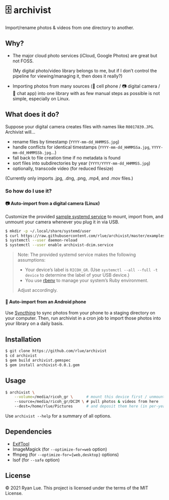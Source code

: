 🗄️ archivist
===========

Import/rename photos & videos from one directory to another.

Why?
----

* The major cloud photo services (iCloud, Google Photos) are great but not FOSS. 

  (My digital photo/video library belongs to me,
  but if I don’t control the pipeline for viewing/managing it,
  then does it really?)

* Importing photos from many sources
  (📱 cell phone / 📷 digital camera / 💬 chat app)
  into one library with as few manual steps as possible
  is not simple, especially on Linux.

What does it do?
----------------

Suppose your digital camera creates files with names like `R0017839.JPG`.
Archivist will...

* rename files by timestamp (`YYYY-mm-dd_HHMMSS.jpg`)
* handle conflicts for identical timestamps (`YYYY-mm-dd_HHMMSSa.jpg`, `YYYY-mm-dd_HHMMSSb.jpg`...)
* fall back to file creation time if no metadata is found
* sort files into subdirectories by year (`YYYY/YYYY-mm-dd_HHMMSS.jpg`)
* optionally, transcode video (for reduced filesize)

(Currently only imports .jpg, .dng, .png, .mp4, and .mov files.)

### So how do I use it?

#### 📷 Auto-import from a digital camera (Linux)

Customize the provided [sample systemd service][]
to mount, import from, and unmount your camera
whenever you plug it in via USB.

```sh
$ mkdir -p ~/.local/share/systemd/user
$ curl https://raw.githubusercontent.com/rlue/archivist/master/examples/share/systemd/user/archivist-dcim.service -o ~/.local/share/systemd/user/archivist-dcim.service
$ systemctl --user daemon-reload
$ systemctl --user enable archivist-dcim.service
```

> Note: The provided systemd service makes the following
> assumptions:
>
> * Your device’s label is `RICOH_GR`. 
>   (Use `systemctl --all --full -t device`
>   to determine the label of your USB device.)
> * You use [rbenv][] to manage your system’s Ruby environment.
>
> Adjust accordingly.

[sample systemd service]: blob/master/examples/share/systemd/user/archivist-dcim.service
[rbenv]: https://github.com/rbenv/rbenv

#### 📱 Auto-import from an Android phone

Use [Syncthing][] to sync photos from your phone to a staging directory on
your computer. Then, run archivist in a cron job to import those photos into
your library on a daily basis.

[Syncthing]: https://syncthing.net/

Installation
------------

```sh
$ git clone https://github.com/rlue/archivist
$ cd archivist
$ gem build archivist.gemspec
$ gem install archivist-0.0.1.gem
```

Usage
-----

```sh
$ archivist \
    --volume=/media/ricoh_gr \      # mount this device first / unmount after (requires fstab entry)
    --source=/media/ricoh_gr/DCIM \ # pull photos & videos from here
    --dest=/home/rlue/Pictures      # and deposit them here (in per-year subdirectories)
```

Use `archivist --help` for a summary of all options.

Dependencies
------------

* [ExifTool][]
* ImageMagick (for `--optimize-for=web` option)
* ffmpeg (for `--optimize-for={web,desktop}` options)
* lsof (for `--safe` option)

[ExifTool]: https://exiftool.org/

License
-------

© 2021 Ryan Lue. This project is licensed under the terms of the MIT License.
